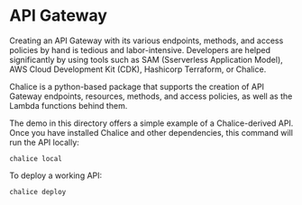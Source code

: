 # API Gateway

Creating an API Gateway with its various endpoints, methods, and access policies by hand
is tedious and labor-intensive. Developers are helped significantly by using tools such as
SAM (Sserverless Application Model), AWS Cloud Development Kit (CDK), Hashicorp Terraform,
or Chalice.

Chalice is a python-based package that supports the creation of API Gateway endpoints, resources,
methods, and access policies, as well as the Lambda functions behind them.

The demo in this directory offers a simple example of a Chalice-derived API. Once you have installed
Chalice and other dependencies, this command will run the API locally:

```
chalice local
```

To deploy a working API:

```
chalice deploy
```
